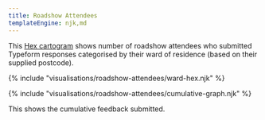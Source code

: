 ```yaml
---
title: Roadshow Attendees
templateEngine: njk,md
---
```


This [Hex cartogram](https://open-innovations.org/blog/2017-05-08-mapping-election-with-hexes) shows number of roadshow attendees who
submitted Typeform responses categorised by their ward of residence (based on their supplied postcode).

{% include "visualisations/roadshow-attendees/ward-hex.njk" %}

{% include "visualisations/roadshow-attendees/cumulative-graph.njk" %}

This shows the cumulative feedback submitted.
